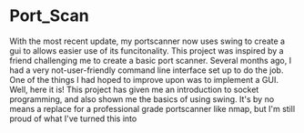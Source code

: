 # Port_Scan
With the most recent update, my portscanner now uses swing to create a gui to allows easier use of its funcitonality. This project was inspired by a friend challenging me to create a basic port scanner. Several months ago, I had a very not-user-friendly command line interface set up to do the job. One of the things I had hoped to improve upon was to implement a GUI. Well, here it is! This project has given me an introduction to socket programming, and also shown me the basics of using swing. It's by no means a replace for a professional grade portscanner like nmap, but I'm still proud of what I've turned this into
